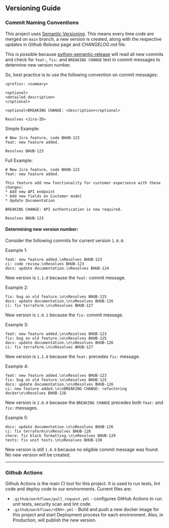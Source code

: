 ## Versioning Guide

### Commit Naming Conventions
This project uses [Semantic Versioning](https://semver.org/lang/pt-BR/). This means every time code are merged on `main`
branch, a new version is created, along with the respective updates in _Github Release_ page and _CHANGELOG.md_ file.

This is possible because [python-semantic-release](https://python-semantic-release.readthedocs.io/en/latest/#getting-started) will read all new commits and check for
`feat:`, `fix:` and `BREAKING CHANGE` text in commit messages to determine new version number.

So, best practice is to use the following convention on commit messages:

```text
<prefix>: <summary>

<optional>
<detailed description>
</optional>

<optional>BREAKING CHANGE: <description></optional>

Resolves <Jira-ID>
```
Simple Example:
```shell
# New Jira feature, code BHUB-123
feat: new feature added.

Resolves BHUB-123
```
Full Example:

```shell
# New Jira feature, code BHUB-123
feat: new feature added.

This feature add new functionality for customer experience with these changes:
* Add new API endpoint
* Add new fields on Customer model
* Update Documentation

BREAKING CHANGE: API authentication is now required.

Resolves BHUB-123
```

#### Determining new version number:

Consider the following commits for current version `1.0.0`:

Example 1:
```text
feat: new feature added.\nResolves BHUB-123
ci: code review.\nResolves BHUB-123
docs: update documentation.\nResolves BHUB-124
```
New version is `1.1.0` because the `feat:` commit message.

Example 2:
```text
fix: bug on old feature.\n\nResolves BHUB-125
docs: update documentation.\n\nResolves BHUB-126
ci: fix terraform.\n\nResolves BHUB-127
```
New version is `1.0.1` because the `fix:` commit message.

Example 3:
```text
feat: new feature added.\n\nResolves BHUB-123
fix: bug on old feature.\n\nResolves BHUB-125
docs: update documentation.\n\nResolves BHUB-126
ci: fix terraform.\n\nResolves BHUB-127
```
New version is `1.1.0` because the `feat:` precedes `fix:` message.

Example 4:
```text
feat: new feature added.\n\nResolves BHUB-123
fix: bug on old feature.\n\nResolves BHUB-125
docs: update documentation.\n\nResolves BHUB-126
ci: new feature added.\n\nBREAKING CHANGE: refactoring docker\n\nResolves BHUB-128
```
New version is `2.0.0` because the `BREAKING CHANGE` precedes both `feat:` and `fix:` messages.

Example 5:
```text
docs: update documentation.\n\nResolves BHUB-126
ci: fix terraform\n\nResolves BHUB-128
chore: fix black formatting.\n\nResolves BHUB-129
tests: fix unit tests.\n\nResolves BHUB-130
```
New version is still `1.0.0` because no eligible commit message was found. No new version will be created.

*******

### Github Actions

Github Actions is the main CI tool for this project. It is used to run tests,
lint code and deploy code to our environments. Current files are:

* `.github/workflows/pull_request.yml` - configures GitHub Actions to run unit tests, security scan and lint code.
* `.github/workflows/<ENV>.yml` - Build and push a new docker image for this project and start Deployment process for each environment. Also, in Production, will publish the new version.

